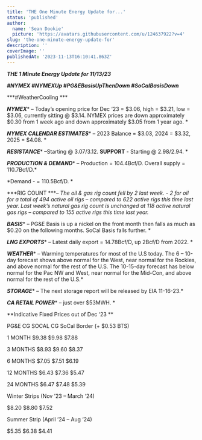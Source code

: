 ```yaml
---
title: 'THE One Minute Energy Update for...'
status: 'published'
author:
  name: 'Sean Dookie'
  picture: 'https://avatars.githubusercontent.com/u/124637922?v=4'
slug: 'the-one-minute-energy-update-for'
description: ''
coverImage: ''
publishedAt: '2023-11-13T16:10:41.863Z'
---
```


***THE 1 Minute Energy Update for 11/13/23***

***\#NYMEX #NYMEXUp #PG&EBasisUpThenDown #SoCalBasisDown***

***\#WeatherCooling ***

***NYMEX**** – Today’s opening price for Dec ‘23 = $3.06, high = $3.21, low = $3.06, currently sitting @ $3.14. NYMEX prices are down approximately $0.30 from 1 week ago and down approximately $3.05 from 1 year ago. *

***NYMEX CALENDAR ESTIMATES**** – 2023 Balance = $3.03, 2024 = $3.32, 2025 = $4.08. *

***RESISTANCE**** –Starting @ $3.07/$3.12. ****SUPPORT**** \- Starting @ $2.98/$2.94. *

***PRODUCTION & DEMAND**** – Production = 104.4Bcf/D. Overall supply = 110.7Bcf/D.*

*Demand - = 110.5Bcf/D. *

***RIG COUNT ****– The oil & gas rig count fell by 2 last week. - 2 for oil for a total of 494 active oil rigs – compared to 622 active rigs this time last year. Last week’s natural gas rig count is unchanged at 118 active natural gas rigs – compared to 155 active rigs this time last year.*

***BASIS**** – PG&E Basis is up a nickel on the front month then falls as much as $0.20 on the following months. SoCal Basis falls further. *

***LNG EXPORTS**** – Latest daily export = 14.78Bcf/D, up 2Bcf/D from 2022. *

***WEATHER**** – Warming temperatures for most of the U.S today. The 6 – 10-day forecast shows above normal for the West, near normal for the Rockies, and above normal for the rest of the U.S. The 10-15-day forecast has below normal for the Pac NW and West, near normal for the Mid-Con, and above normal for the rest of the U.S.*

***STORAGE**** – The next storage report will be released by EIA 11-16-23.*

***CA RETAIL POWER**** – just over $53MWH. *

**Indicative Fixed Prices out of Dec ‘23 **

PG&E CG SOCAL CG SoCal Border (+ $0.53 BTS)

1 MONTH $9.38 $9.98 $7.88

3 MONTHS $8.93 $9.60 $8.37

6 MONTHS $7.05 $7.51 $6.19

12 MONTHS $6.43 $7.36 $5.47

24 MONTHS $6.47 $7.48 $5.39

Winter Strips (Nov ’23 – March ‘24)

$8.20 $8.80 $7.52

Summer Strip (April ’24 – Aug ‘24)

$5.35 $6.38 $4.41

